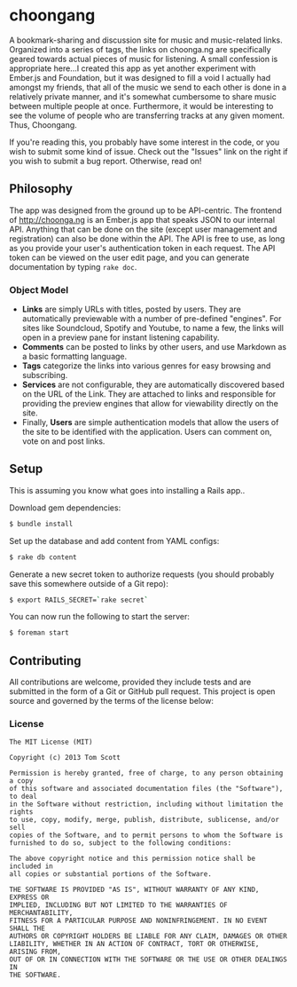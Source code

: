 # choongang

A bookmark-sharing and discussion site for music and music-related
links. Organized into a series of tags, the links on choonga.ng are
specifically geared towards actual pieces of music for listening. A
small confession is appropriate here...I created this app as yet another
experiment with Ember.js and Foundation, but it was designed to fill a
void I actually had amongst my friends, that all of the music we send to
each other is done in a relatively private manner, and it's somewhat
cumbersome to share music between multiple people at once. Furthermore,
it would be interesting to see the volume of people who are transferring
tracks at any given moment. Thus, Choongang.

If you're reading this, you probably have some interest in the code, or
you wish to submit some kind of issue. Check out the "Issues" link on
the right if you wish to submit a bug report. Otherwise, read on!

## Philosophy

The app was designed from the ground up to be API-centric. The frontend
of <http://choonga.ng> is an Ember.js app that speaks JSON to our
internal API. Anything that can be done on the site (except user
management and registration) can also be done within the API.
The API is free to use, as long as you provide your user's
authentication token in each request. The API token can be viewed
on the user edit page, and you can generate documentation by typing
`rake doc`.

### Object Model

- **Links** are simply URLs with titles, posted by users. They are automatically previewable with a number of
  pre-defined "engines". For sites like Soundcloud, Spotify and Youtube,
  to name a few, the links will open in a preview pane for instant
  listening capability.
- **Comments** can be posted to links by other users, and use Markdown as a
  basic formatting language.
- **Tags** categorize the links into various genres for easy browsing and
  subscribing.
- **Services** are not configurable, they are automatically discovered
  based on the URL of the Link. They are attached to links and responsible
  for providing the preview engines that allow for viewability directly on
  the site.
- Finally, **Users** are simple authentication models that allow the
  users of the site to be identified with the application. Users can
  comment on, vote on and post links.

## Setup

This is assuming you know what goes into installing a Rails app..

Download gem dependencies:

```bash
$ bundle install
```

Set up the database and add content from YAML configs:

```bash
$ rake db content
```

Generate a new secret token to authorize requests (you should probably
save this somewhere outside of a Git repo):

```bash
$ export RAILS_SECRET=`rake secret`
```

You can now run the following to start the server:

```bash
$ foreman start
```

## Contributing

All contributions are welcome, provided they include tests and are
submitted in the form of a Git or GitHub pull request. This project is
open source and governed by the terms of the license below:

### License

    The MIT License (MIT)

    Copyright (c) 2013 Tom Scott

    Permission is hereby granted, free of charge, to any person obtaining a copy
    of this software and associated documentation files (the "Software"), to deal
    in the Software without restriction, including without limitation the rights
    to use, copy, modify, merge, publish, distribute, sublicense, and/or sell
    copies of the Software, and to permit persons to whom the Software is
    furnished to do so, subject to the following conditions:

    The above copyright notice and this permission notice shall be included in
    all copies or substantial portions of the Software.

    THE SOFTWARE IS PROVIDED "AS IS", WITHOUT WARRANTY OF ANY KIND, EXPRESS OR
    IMPLIED, INCLUDING BUT NOT LIMITED TO THE WARRANTIES OF MERCHANTABILITY,
    FITNESS FOR A PARTICULAR PURPOSE AND NONINFRINGEMENT. IN NO EVENT SHALL THE
    AUTHORS OR COPYRIGHT HOLDERS BE LIABLE FOR ANY CLAIM, DAMAGES OR OTHER
    LIABILITY, WHETHER IN AN ACTION OF CONTRACT, TORT OR OTHERWISE, ARISING FROM,
    OUT OF OR IN CONNECTION WITH THE SOFTWARE OR THE USE OR OTHER DEALINGS IN
    THE SOFTWARE.
